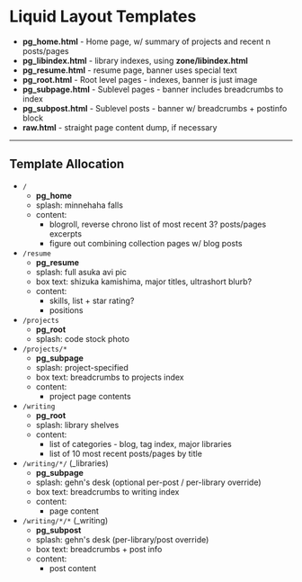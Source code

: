 # Liquid Layout Templates

 - **pg_home.html** - Home page, w/ summary of projects and recent n posts/pages
 - **pg_libindex.html** - library indexes, using **zone/libindex.html**
 - **pg_resume.html** - resume page, banner uses special text
 - **pg_root.html** - Root level pages - indexes, banner is just image
 - **pg_subpage.html** - Sublevel pages - banner includes breadcrumbs to index
 - **pg_subpost.html** - Sublevel posts - banner w/ breadcrumbs + postinfo block
 - **raw.html** - straight page content dump, if necessary

* * * * *

## Template Allocation

 - `/`
   - **pg_home**
   - splash: minnehaha falls
   - content:
     - blogroll, reverse chrono list of most recent 3? posts/pages excerpts
     - figure out combining collection pages w/ blog posts
 - `/resume`
   - **pg_resume**
   - splash: full asuka avi pic
   - box text: shizuka kamishima, major titles, ultrashort blurb?
   - content:
     - skills, list + star rating?
     - positions
 - `/projects`
   - **pg_root**
   - splash: code stock photo
 - `/projects/*`
   - **pg_subpage**
   - splash: project-specified
   - box text: breadcrumbs to projects index
   - content:
     - project page contents
 - `/writing`
   - **pg_root**
   - splash: library shelves
   - content:
     - list of categories - blog, tag index, major libraries
     - list of 10 most recent posts/pages by title
 - `/writing/*/` (_libraries)
   - **pg_subpage**
   - splash: gehn's desk (optional per-post / per-library override)
   - box text: breadcrumbs to writing index
   - content:
     - page content
 - `/writing/*/*` (_writing)
   - **pg_subpost**
   - splash: gehn's desk (per-library/post override)
   - box text: breadcrumbs + post info
   - content:
     - post content
